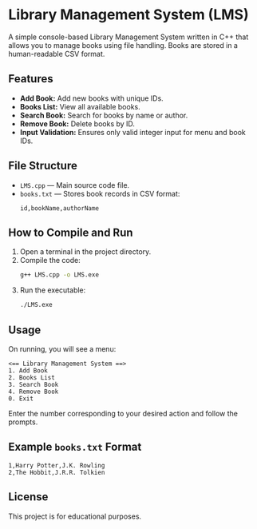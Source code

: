 # Library Management System (LMS)

A simple console-based Library Management System written in C++ that allows you to manage books using file handling. Books are stored in a human-readable CSV format.

## Features

- **Add Book:** Add new books with unique IDs.
- **Books List:** View all available books.
- **Search Book:** Search for books by name or author.
- **Remove Book:** Delete books by ID.
- **Input Validation:** Ensures only valid integer input for menu and book IDs.

## File Structure

- `LMS.cpp` — Main source code file.
- `books.txt` — Stores book records in CSV format:  
  ```
  id,bookName,authorName
  ```

## How to Compile and Run

1. Open a terminal in the project directory.
2. Compile the code:
    ```sh
    g++ LMS.cpp -o LMS.exe
    ```
3. Run the executable:
    ```sh
    ./LMS.exe
    ```

## Usage

On running, you will see a menu:
```
<== Library Management System ==>
1. Add Book
2. Books List
3. Search Book
4. Remove Book
0. Exit
```
Enter the number corresponding to your desired action and follow the prompts.

## Example `books.txt` Format

```
1,Harry Potter,J.K. Rowling
2,The Hobbit,J.R.R. Tolkien
```

## License

This project is for educational purposes.